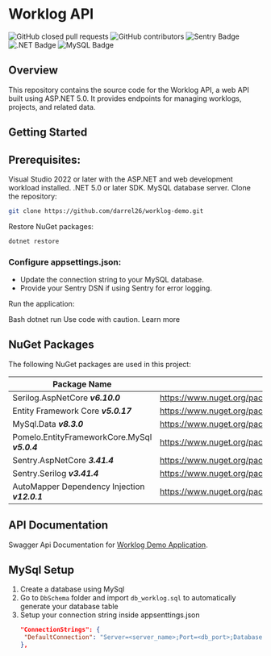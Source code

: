 # Worklog API

![GitHub closed pull requests](https://img.shields.io/github/issues-pr-closed-raw/darrel26/worklog_demo)
![GitHub contributors](https://img.shields.io/github/contributors/darrel26/worklog_demo)
![Sentry Badge](https://img.shields.io/badge/Sentry-362D59?logo=sentry&logoColor=fff&style=flat-square)
![.NET Badge](https://img.shields.io/badge/.NET-512BD4?logo=dotnet&logoColor=fff&style=flat-square)
![MySQL Badge](https://img.shields.io/badge/MySQL-4479A1?logo=mysql&logoColor=fff&style=flat-square)

## Overview

This repository contains the source code for the Worklog API, a web API built using ASP.NET 5.0. It provides endpoints for managing worklogs, projects, and related data.

## Getting Started

## Prerequisites:

Visual Studio 2022 or later with the ASP.NET and web development workload installed.
.NET 5.0 or later SDK.
MySQL database server.
Clone the repository:

```bash
git clone https://github.com/darrel26/worklog-demo.git
```

Restore NuGet packages:

```bash
dotnet restore
```

### Configure appsettings.json:

- Update the connection string to your MySQL database.
- Provide your Sentry DSN if using Sentry for error logging.

Run the application:

Bash
dotnet run
Use code with caution. Learn more

## NuGet Packages

The following NuGet packages are used in this project:

| Package Name                                  | Url                                                                                |
| --------------------------------------------- | ---------------------------------------------------------------------------------- |
| Serilog.AspNetCore **_v6.10.0_**              | https://www.nuget.org/packages/Serilog                                             |
| Entity Framework Core **_v5.0.17_**           | https://www.nuget.org/packages/Microsoft.EntityFrameworkCore                       |
| MySql.Data **_v8.3.0_**                       | https://www.nuget.org/packages/MySql.Data                                          |
| Pomelo.EntityFrameworkCore.MySql **_v5.0.4_** | https://www.nuget.org/packages/Pomelo.EntityFrameworkCore.MySql                    |
| Sentry.AspNetCore **_3.41.4_**                | https://www.nuget.org/packages/Sentry                                              |
| Sentry.Serilog **_v3.41.4_**                  | https://www.nuget.org/packages/Sentry.Serilog/                                     |
| AutoMapper Dependency Injection **_v12.0.1_** | https://www.nuget.org/packages/AutoMapper.Extensions.Microsoft.DependencyInjection |

## API Documentation

Swagger Api Documentation for [Worklog Demo Application](https://app.swaggerhub.com/apis/DIONISIUSGUNADI/worklog-demo/v1 "Redirect to SwaggerHub").

## MySql Setup

1. Create a database using MySql
2. Go to `DbSchema` folder and import `db_worklog.sql` to automatically generate your database table
3. Setup your connection string inside appsenttings.json
   ```JSON
   "ConnectionStrings": {
    "DefaultConnection": "Server=<server_name>;Port=<db_port>;Database=<db_name>;Uid=<user_id>;Pwd=<user_password>"
   },
   ```
